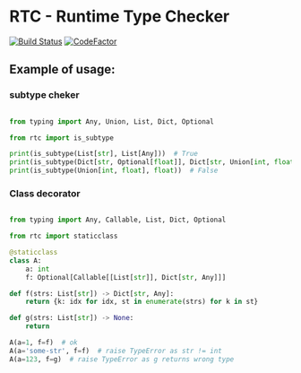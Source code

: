 
# RTC - Runtime Type Checker

[![Build Status](https://travis-ci.org/moff4/stc.svg?branch=master)](https://travis-ci.org/moff4/stc)
[![CodeFactor](https://www.codefactor.io/repository/github/moff4/stc/badge)](https://www.codefactor.io/repository/github/moff4/stc)


## Example of usage:

### subtype cheker
```python

from typing import Any, Union, List, Dict, Optional

from rtc import is_subtype

print(is_subtype(List[str], List[Any]))  # True
print(is_subtype(Dict[str, Optional[float]], Dict[str, Union[int, float, None]])  # True
print(is_subtype(Union[int, float], float))  # False
```

### Class decorator
```python

from typing import Any, Callable, List, Dict, Optional

from rtc import staticclass

@staticclass
class A:
    a: int
    f: Optional[Callable[[List[str]], Dict[str, Any]]]

def f(strs: List[str]) -> Dict[str, Any]:
    return {k: idx for idx, st in enumerate(strs) for k in st}

def g(strs: List[str]) -> None:
    return

A(a=1, f=f)  # ok
A(a='some-str', f=f)  # raise TypeError as str != int
A(a=123, f=g)  # raise TypeError as g returns wrong type

```